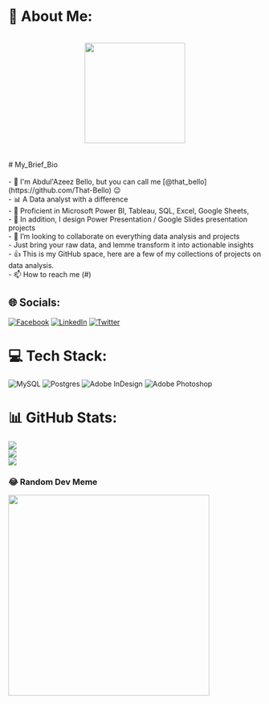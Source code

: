 # 💫 About Me:
<div id="header" align="center"><br>  <img src="https://github.com/That-Bello/My_Brief_Bio/blob/main/Enhance.gif" width="200"/><br></div><br><br># My_Brief_Bio<br><br>- 🙋 I'm Abdul'Azeez Bello, but you can call me [@that_bello](https://github.com/That-Bello) 😉<br>- 📊 A Data analyst with a difference<br>- 🥇 Proficient in Microsoft Power BI, Tableau, SQL, Excel, Google Sheets, <br>- 🍯 In addition, I design Power Presentation / Google Slides presentation projects<br>- 🥑 I’m looking to collaborate on everything data analysis and projects<br>- Just bring your raw data, and lemme transform it into actionable insights<br>- 👍 This is my GitHub space, here are a few of my collections of projects on data analysis. <br>- 📫 How to reach me (#)<br>


## 🌐 Socials:
[![Facebook](https://img.shields.io/badge/Facebook-%231877F2.svg?logo=Facebook&logoColor=white)](https://facebook.com/Abdulazeez.B.O) [![LinkedIn](https://img.shields.io/badge/LinkedIn-%230077B5.svg?logo=linkedin&logoColor=white)](https://linkedin.com/in/belloabdulazeez) [![Twitter](https://img.shields.io/badge/Twitter-%231DA1F2.svg?logo=Twitter&logoColor=white)](https://twitter.com/BelloAbdulzeez) 

# 💻 Tech Stack:
![MySQL](https://img.shields.io/badge/mysql-%2300f.svg?style=for-the-badge&logo=mysql&logoColor=white) ![Postgres](https://img.shields.io/badge/postgres-%23316192.svg?style=for-the-badge&logo=postgresql&logoColor=white) ![Adobe InDesign](https://img.shields.io/badge/Adobe%20InDesign-49021F?style=for-the-badge&logo=adobeindesign&logoColor=white) ![Adobe Photoshop](https://img.shields.io/badge/adobephotoshop-%2331A8FF.svg?style=for-the-badge&logo=adobephotoshop&logoColor=white)
# 📊 GitHub Stats:
![](https://github-readme-stats.vercel.app/api?username=That-Bello&theme=dark&hide_border=false&include_all_commits=false&count_private=false)<br/>
![](https://github-readme-streak-stats.herokuapp.com/?user=That-Bello&theme=dark&hide_border=false)<br/>
![](https://github-readme-stats.vercel.app/api/top-langs/?username=That-Bello&theme=dark&hide_border=false&include_all_commits=false&count_private=false&layout=compact)

### 😂 Random Dev Meme
<img src='https://randommeme-five.vercel.app/' style="height: 400px;"/>

<!-- Proudly created with GPRM ( https://gprm.itsvg.in ) -->
